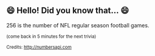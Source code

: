 ## :smile: Hello! Did you know that... :smile:
256 is the number of NFL regular season football games.

<sup>(come back in 5 minutes for the next trivia)</sup>


<sup>Credits: http://numbersapi.com</sup>
